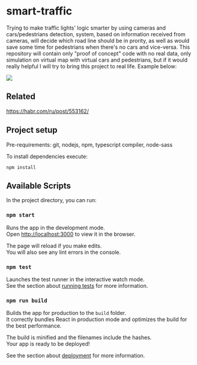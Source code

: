 # smart-traffic

Trying to make traffic lights' logic smarter by using cameras and cars/pedestrians detection, system, based on information received from cameras, will decide which road line should be in prority, as well as would save some time for pedestrians when there's no cars and vice-versa. This repository will contain only "proof of concept" code with no real data, only simulation on virtual map with virtual cars and pedestrians, but if it would really helpful I will try to bring this project to real life. Example below:

![](example.gif)

## Related

https://habr.com/ru/post/553162/

## Project setup

Pre-requirements: 
git, nodejs, npm, typescript compiler, node-sass

To install dependencies execute:
```
npm install
```

## Available Scripts

In the project directory, you can run:

### `npm start`

Runs the app in the development mode.<br>
Open [http://localhost:3000](http://localhost:3000) to view it in the browser.

The page will reload if you make edits.<br>
You will also see any lint errors in the console.

### `npm test`

Launches the test runner in the interactive watch mode.<br>
See the section about [running tests](https://facebook.github.io/create-react-app/docs/running-tests) for more information.

### `npm run build`

Builds the app for production to the `build` folder.<br>
It correctly bundles React in production mode and optimizes the build for the best performance.

The build is minified and the filenames include the hashes.<br>
Your app is ready to be deployed!

See the section about [deployment](https://facebook.github.io/create-react-app/docs/deployment) for more information.
